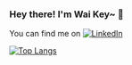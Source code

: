 ### Hey there! I'm Wai Key~ 👋

<!-- Actual text -->

You can find me on [![LinkedIn][1.2]][1]

<!-- Icons -->

[1.2]: https://raw.githubusercontent.com/MartinHeinz/MartinHeinz/master/linkedin-3-16.png (LinkedIn icon without padding)

<!-- Link(s) to my social media accounts -->

[1]: https://www.linkedin.com/in/waikeylee/

[![Top Langs](https://github-readme-stats.vercel.app/api/top-langs/?username=waikey-lee&langs_count=8)](https://github.com/anuraghazra/github-readme-stats)


<!--
**waikey-lee/waikey-lee** is a ✨ _special_ ✨ repository because its `README.md` (this file) appears on your GitHub profile.

Here are some ideas to get you started:

- 🔭 I’m currently working on ...
- 🌱 I’m currently learning ...
- 👯 I’m looking to collaborate on ...
- 🤔 I’m looking for help with ...
- 💬 Ask me about ...
- 📫 How to reach me: ...
- 😄 Pronouns: ...
- ⚡ Fun fact: ...

[![Anurag's GitHub stats](https://github-readme-stats.vercel.app/api?username=waikey-lee&show_icons=true)](https://github.com/anuraghazra/github-readme-stats)
-->

